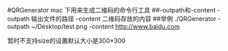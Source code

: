 #QRGenerator
	mac 下用来生成二维码的命令行工具
##-outpath和-content
	-outpath 输出文件的路径
	-content 二维码存放的内容
##举例
    ./QRGenerator -outpath ~/Desktop/test.png -content http://www.baidu.com
    

暂时不支持size的设置默认大小是300*300